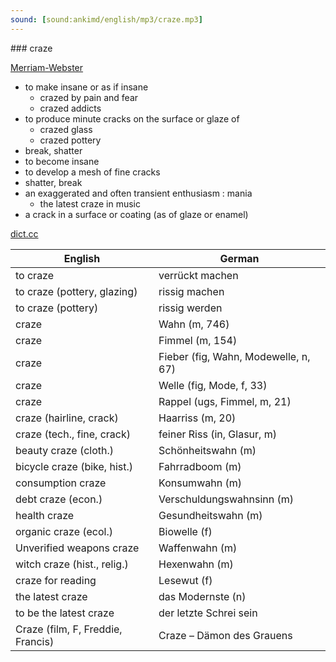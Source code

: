 ```yaml
---
sound: [sound:ankimd/english/mp3/craze.mp3]
---
```


\### craze

[Merriam-Webster](https://www.merriam-webster.com/dictionary/craze)

- to make insane or as if insane
    - crazed by pain and fear
    - crazed addicts
- to produce minute cracks on the surface or glaze of
    - crazed glass
    - crazed pottery
- break, shatter
- to become insane
- to develop a mesh of fine cracks
- shatter, break
- an exaggerated and often transient enthusiasm : mania
    - the latest craze in music
- a crack in a surface or coating (as of glaze or enamel)

[dict.cc](https://www.dict.cc/craze)

| English        | German       |
| -------------- | ------------ |
| to craze | verrückt machen |
| to craze (pottery, glazing) | rissig machen |
| to craze (pottery) | rissig werden |
| craze | Wahn (m, 746) |
| craze | Fimmel (m, 154) |
| craze | Fieber (fig, Wahn, Modewelle, n, 67) |
| craze | Welle (fig, Mode, f, 33) |
| craze | Rappel (ugs, Fimmel, m, 21) |
| craze (hairline, crack) | Haarriss (m, 20) |
| craze (tech., fine, crack) | feiner Riss (in, Glasur, m) |
| beauty craze (cloth.) | Schönheitswahn (m) |
| bicycle craze (bike, hist.) | Fahrradboom (m) |
| consumption craze | Konsumwahn (m) |
| debt craze (econ.) | Verschuldungswahnsinn (m) |
| health craze | Gesundheitswahn (m) |
| organic craze (ecol.) | Biowelle (f) |
| Unverified weapons craze | Waffenwahn (m) |
| witch craze (hist., relig.) | Hexenwahn (m) |
| craze for reading | Lesewut (f) |
| the latest craze | das Modernste (n) |
| to be the latest craze | der letzte Schrei sein |
| Craze (film, F, Freddie, Francis) | Craze – Dämon des Grauens |
